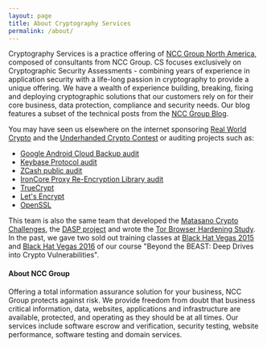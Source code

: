 ```yaml
---
layout: page
title: About Cryptography Services
permalink: /about/
---
```


Cryptography Services is a practice offering of [NCC Group North America](https://www.nccgroup.trust/us/), composed of consultants from NCC Group.  CS focuses exclusively on Cryptographic Security Assessments - combining years of experience in application security with a life-long passion in cryptography to provide a unique offering.  We have a wealth of experience building, breaking, fixing and deploying cryptographic solutions that our customers rely on for their core business, data protection, compliance and security needs. Our blog features a subset of the technical posts from the [NCC Group Blog](https://www.nccgroup.trust/uk/about-us/newsroom-and-events/blogs/).

You may have seen us elsewhere on the internet sponsoring [Real World Crypto](https://rwc.iacr.org/2019/) and the [Underhanded Crypto Contest](https://underhandedcrypto.com/rules/) or auditing projects such as:

* [Google Android Cloud Backup audit](https://www.nccgroup.trust/us/our-research/android-cloud-backuprestore/)
* [Keybase Protocol audit](https://www.nccgroup.trust/us/our-research/keybase-protocol-security-review/)
* [ZCash public audit](https://www.nccgroup.trust/us/our-research/zcash-overwinter-consensus-and-sapling-cryptography-review)
* [IronCore Proxy Re-Encryption Library audit](https://www.nccgroup.trust/us/our-research/proxy-re-encryption-protocol-ironcore-public-report/)
* [TrueCrypt](http://blog.cryptographyengineering.com/2015/04/truecrypt-report.html)
* [Let's Encrypt](https://letsencrypt.org/2015/04/14/ncc-group-audit.html)
* [OpenSSL](http://www.darkreading.com/openssl-to-undergo-major-audit/d/d-id/1319392) 

This team is also the same team that developed the [Matasano Crypto Challenges](http://cryptopals.com/), the [DASP project](https://dasp.co/) and wrote the [Tor Browser Hardening Study](https://github.com/iSECPartners/publications/tree/master/reports/Tor%20Browser%20Bundle).  In the past, we gave two sold out training classes at [Black Hat Vegas 2015](https://www.blackhat.com/us-15/training/beyond-the-beast-deep-dives-into-crypto-vulnerabilities.html) and [Black Hat Vegas 2016](https://www.blackhat.com/us-16/training/beyond-the-beast-a-broad-survey-of-crypto-vulnerabilities.html) of our course "Beyond the BEAST: Deep Drives into Crypto Vulnerabilities".

#### About NCC Group

Offering a total information assurance solution for your business, NCC Group protects against risk. We provide freedom from doubt that business critical information, data, websites, applications and infrastructure are available, protected, and operating as they should be at all times. Our services include software escrow and verification, security testing, website performance, software testing and domain services.
